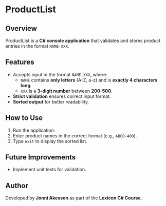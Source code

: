 # ProductList

## Overview
ProductList is a **C# console application** that validates and stores product entries in the format `NAME-XXX`.

## Features
- Accepts input in the format `NAME-XXX`, where:
  - `NAME` contains **only letters** (A-Z, a-z) and is **exactly 4 characters long**.
  - `XXX` is a **3-digit number** between **200-500**.
- **Strict validation** ensures correct input format.
- **Sorted output** for better readability.

## How to Use
1. Run the application.
2. Enter product names in the correct format (e.g., `ABCD-400`).
3. Type `exit` to display the sorted list.

## Future Improvements
- Implement unit tests for validation.

## Author
Developed by **Jonni Akesson** as part of the **Lexicon C# Course**.

